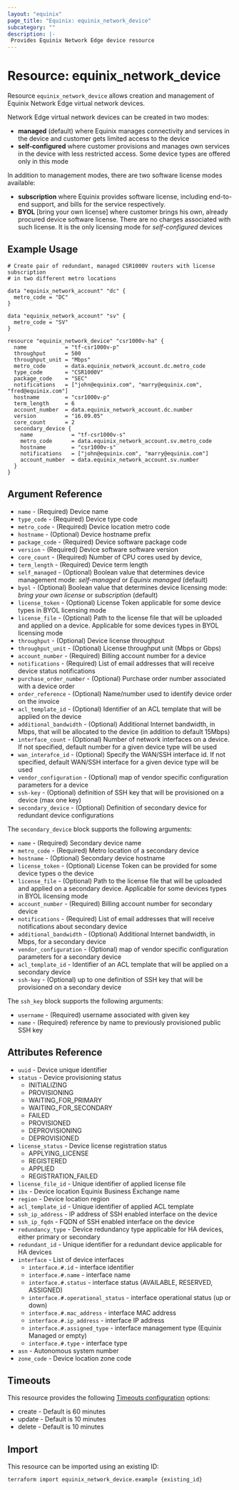 ```yaml
---
layout: "equinix"
page_title: "Equinix: equinix_network_device"
subcategory: ""
description: |-
 Provides Equinix Network Edge device resource
---
```


# Resource: equinix_network_device

Resource `equinix_network_device` allows creation and management of Equinix Network
Edge virtual network devices.

Network Edge virtual network devices can be created in two modes:

* **managed** (default) where Equinix manages connectivity and services in the
device and customer gets limited access to the device
* **self-configured** where customer provisions and manages own services in the device
with less restricted access. Some device types are offered only in this mode

In addition to management modes, there are two software license modes available:

* **subscription**  where Equinix provides software license, including end-to-end
support, and bills for the service respectively.
* **BYOL** [bring your own license] where customer brings his own, already procured
device software license. There are no charges associated with such license.
It is the only licensing mode for *self-configured* devices

## Example Usage

```hcl
# Create pair of redundant, managed CSR1000V routers with license subscription
# in two different metro locations

data "equinix_network_account" "dc" {
  metro_code = "DC"
}

data "equinix_network_account" "sv" {
  metro_code = "SV"
}

resource "equinix_network_device" "csr1000v-ha" {
  name            = "tf-csr1000v-p"
  throughput      = 500
  throughput_unit = "Mbps"
  metro_code      = data.equinix_network_account.dc.metro_code
  type_code       = "CSR1000V"
  package_code    = "SEC"
  notifications   = ["john@equinix.com", "marry@equinix.com", "fred@equinix.com"]
  hostname        = "csr1000v-p"
  term_length     = 6
  account_number  = data.equinix_network_account.dc.number
  version         = "16.09.05"
  core_count      = 2
  secondary_device {
    name            = "tf-csr1000v-s"
    metro_code      = data.equinix_network_account.sv.metro_code
    hostname        = "csr1000v-s"
    notifications   = ["john@equinix.com", "marry@equinix.com"]
    account_number  = data.equinix_network_account.sv.number
  }
}
```

## Argument Reference

* `name` - (Required) Device name
* `type_code` - (Required) Device type code
* `metro_code` - (Required) Device location metro code
* `hostname` - (Optional) Device hostname prefix
* `package_code` - (Required) Device software package code
* `version` - (Required) Device software software version
* `core_count` - (Required) Number of CPU cores used by device,
* `term_length` - (Required) Device term length
* `self_managed` - (Optional) Boolean value that determines device management mode:
*self-managed* or *Equinix managed* (default)
* `byol` - (Optional) Boolean value that determines device licensing mode:
*bring your own license* or *subscription* (default)
* `license_token` - (Optional) License Token applicable for some device types
in BYOL licensing mode
* `license_file` - (Optional) Path to the license file that will be uploaded and
applied on a device. Applicable for some devices types in BYOL licensing mode
* `throughput` - (Optional) Device license throughput
* `throughput_unit` - (Optional) License throughput unit (Mbps or Gbps)
* `account_number` - (Required) Billing account number for a device
* `notifications` - (Required) List of email addresses that will receive device
status notifications
* `purchase_order_number` - (Optional) Purchase order number associated
with a device order
* `order_reference` - (Optional) Name/number used to identify device order on
the invoice
* `acl_template_id` - (Optional) Identifier of an ACL template that
will be applied on the device
* `additional_bandwidth` - (Optional) Additional Internet bandwidth, in Mbps,
that will be allocated to the device (in addition to default 15Mbps)
* `interface_count` - (Optional) Number of network interfaces on a device. If not
specified, default number for a given device type will be used
* `wan_interafce_id` - (Optional) Specify the WAN/SSH interface id. If not
  specified, default WAN/SSH interface for a given device type will be used
* `vendor_configuration` - (Optional) map of vendor specific configuration parameters
for a device
* `ssh-key` - (Optional) definition of SSH key that will be provisioned
on a device (max one key)
* `secondary_device` - (Optional) Definition of secondary device for redundant
device configurations

The `secondary_device` block supports the following arguments:

* `name` - (Required) Secondary device name
* `metro_code` - (Required) Metro location of a secondary device
* `hostname` - (Optional) Secondary device hostname
* `license_token` - (Optional) License Token can be provided
for some device types o the device
* `license_file` - (Optional) Path to the license file that
will be uploaded and applied on a secondary device. Applicable for some devices
types in BYOL licensing mode
* `account_number` - (Required) Billing account number for
secondary device
* `notifications` - (Required) List of email addresses that
will receive notifications about secondary device
* `additional_bandwidth` - (Optional) Additional Internet
bandwidth, in Mbps, for a secondary device
* `vendor_configuration` - (Optional) map of vendor specific
configuration parameters for a secondary device
* `acl_template_id` - Identifier of an ACL template that will
be applied on a secondary device
* `ssh-key` - (Optional) up to one definition of SSH key that will be provisioned
on a secondary device

The `ssh_key` block supports the following arguments:

* `username` - (Required) username associated with given key
* `name` - (Required) reference by name to previously provisioned public SSH key

## Attributes Reference

* `uuid` - Device unique identifier
* `status` - Device provisioning status
  * INITIALIZING
  * PROVISIONING
  * WAITING_FOR_PRIMARY
  * WAITING_FOR_SECONDARY
  * FAILED
  * PROVISIONED
  * DEPROVISIONING
  * DEPROVISIONED
* `license_status` - Device license registration status
  * APPLYING_LICENSE
  * REGISTERED
  * APPLIED
  * REGISTRATION_FAILED
* `license_file_id` - Unique identifier of applied license file
* `ibx` - Device location Equinix Business Exchange name
* `region` - Device location region
* `acl_template_id` - Unique identifier of applied ACL template
* `ssh_ip_address` - IP address of SSH enabled interface on the device
* `ssh_ip_fqdn` - FQDN of SSH enabled interface on the device
* `redundancy_type` - Device redundancy type applicable for HA devices, either
primary or secondary
* `redundant_id` - Unique identifier for a redundant device applicable for HA devices
* `interface` - List of device interfaces
  * `interface.#.id` - interface identifier
  * `interface.#.name` - interface name
  * `interface.#.status` -  interface status (AVAILABLE, RESERVED, ASSIGNED)
  * `interface.#.operational_status` - interface operational status (up or down)
  * `interface.#.mac_address` - interface MAC address
  * `interface.#.ip_address` - interface IP address
  * `interface.#.assigned_type` - interface management type (Equinix Managed or empty)
  * `interface.#.type` - interface type
* `asn` - Autonomous system number
* `zone_code` - Device location zone code

## Timeouts

This resource provides the following [Timeouts configuration](https://www.terraform.io/docs/configuration/resources.html#operation-timeouts)
options:

* create - Default is 60 minutes
* update - Default is 10 minutes
* delete - Default is 10 minutes

## Import

This resource can be imported using an existing ID:

```sh
terraform import equinix_network_device.example {existing_id}
```
